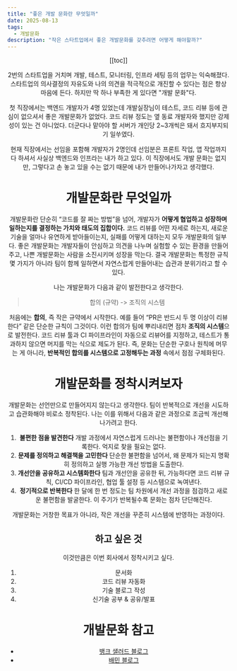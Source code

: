 ```yaml
---
title: "좋은 개발 문화란 무엇일까"
date: 2025-08-13
tags:
  - 개발문화
description: "작은 스타트업에서 좋은 개발문화를 갖추려면 어떻게 해야할까?"
---
```

<Header />


[[toc]]

2번의 스타트업을 거치며 개발, 테스트, 모니터링, 인프라 세팅 등의 업무는 익숙해졌다. 스타트업의 의사결정의 자유도와 나의 의견을 적극적으로 개진할 수 있다는 점은 항상 마음에 든다. 하지만 딱 하나 부족한 게 있다면 "개발 문화"다.

첫 직장에서는 백엔드 개발자가 4명 있었는데 개발실장님이 테스트, 코드 리뷰 등에 관심이 없으셔서 좋은 개발문화가 없었다. 코드 리뷰 정도는 옆 동료 개발자와 했지만 강제성이 있는 건 아니었다. 더군다나 맡아야 할 서버가 개인당 2~3개씩은 돼서 흐지부지되기 일쑤였다.

현재 직장에서는 선임을 포함해 개발자가 2명인데 선임분은 프론트 작업, 앱 작업까지 다 하셔서 사실상 백엔드와 인프라는 내가 하고 있다. 이 직장에서도 개발 문화는 없지만, 그렇다고 손 놓고 있을 수는 없기 때문에 내가 만들어나가자고 생각했다.

# 개발문화란 무엇일까

개발문화란 단순히 “코드를 잘 짜는 방법”을 넘어, 개발자가 **어떻게 협업하고 성장하며 일하는지를 결정하는 가치와 태도의 집합이다.** 코드 리뷰를 어떤 자세로 하는지, 새로운 기술을 얼마나 유연하게 받아들이는지, 실패를 어떻게 대하는지 모두 개발문화의 일부다. 좋은 개발문화는 개발자들이 안심하고 의견을 나누며 실험할 수 있는 환경을 만들어주고, 나쁜 개발문화는 사람을 소진시키며 성장을 막는다. 결국 개발문화는 특정한 규칙 몇 가지가 아니라 팀이 함께 일하면서 자연스럽게 만들어내는 습관과 분위기라고 할 수 있다.

나는 개발문화가 다음과 같이 발전한다고 생각한다. 

> 합의 (규약) -> 조직의 시스템

처음에는 **합의**, 즉 작은 규약에서 시작한다. 예를 들어 “PR은 반드시 두 명 이상이 리뷰한다” 같은 단순한 규칙이 그것이다. 이런 합의가 팀에 뿌리내리면 점차 **조직의 시스템**으로 발전한다. 코드 리뷰 툴과 CI 파이프라인이 자동으로 리뷰어를 지정하고, 테스트가 통과하지 않으면 머지를 막는 식으로 제도가 된다. 즉, 문화는 단순한 구호나 원칙에 머무는 게 아니라, **반복적인 합의를 시스템으로 고정해두는 과정** 속에서 점점 구체화된다.

# 개발문화를 정착시켜보자

개발문화는 선언만으로 만들어지지 않는다고 생각한다. 팀이 반복적으로 개선을 시도하고 습관화해야 비로소 정착된다. 나는 이를 위해서 다음과 같은 과정으로 조금씩 개선해나가려고 한다.

1. **불편한 점을 발견한다**
    개발 과정에서 자연스럽게 드러나는 불편함이나 개선점을 기록한다. 억지로 찾을 필요는 없다.
2. **문제를 정의하고 해결책을 고민한다**
    단순한 불편함을 넘어서, 왜 문제가 되는지 명확히 정의하고 실행 가능한 개선 방법을 도출한다.
3. **개선안을 공유하고 시스템화한다**
    팀과 개선안을 공유한 뒤, 가능하다면 코드 리뷰 규칙, CI/CD 파이프라인, 협업 툴 설정 등 시스템으로 녹여낸다.
4. **정기적으로 반복한다**
    한 달에 한 번 정도는 팀 차원에서 개선 과정을 점검하고 새로운 불편함을 발굴한다. 이 주기가 반복될수록 문화는 점차 단단해진다.

개발문화는 거창한 목표가 아니라, 작은 개선을 꾸준히 시스템에 반영하는 과정이다.

## 하고 싶은 것

이것만큼은 이번 회사에서 정착시키고 싶다.

1. 문서화
2. 코드 리뷰 자동화
3. 기술 블로그 작성
4. 신기술 공부 & 공유/발표

# 개발문화 참고
- [뱅크 샐러드 블로그](https://blog.banksalad.com/pnc/)
- [배민 블로그](https://techblog.woowahan.com/)


<Footer />